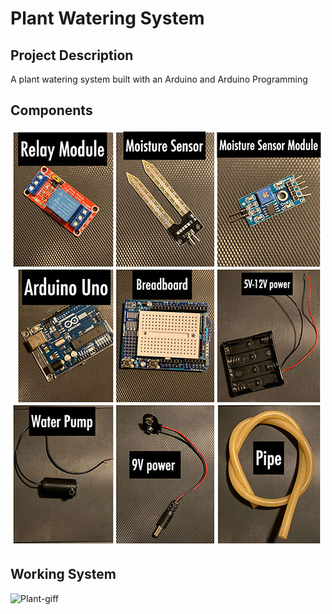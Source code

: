 # Plant Watering System

## Project Description
A plant watering system built with an Arduino and Arduino Programming

## Components
![Components-Screenshot](img/Components.jpg)

## Working System
![Plant-giff](img/Water_Plant.giff)
